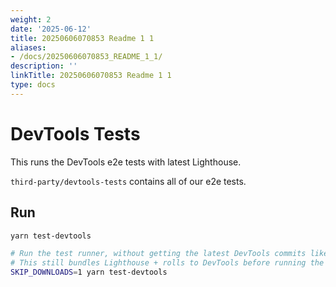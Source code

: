 ```yaml
---
weight: 2
date: '2025-06-12'
title: 20250606070853 Readme 1 1
aliases:
- /docs/20250606070853_README_1_1/
description: ''
linkTitle: 20250606070853 Readme 1 1
type: docs
---
```


# DevTools Tests

This runs the DevTools e2e tests with latest Lighthouse.

`third-party/devtools-tests` contains all of our e2e tests.

## Run

```sh
yarn test-devtools

# Run the test runner, without getting the latest DevTools commits like `yarn test-devtools` does.
# This still bundles Lighthouse + rolls to DevTools before running the tests.
SKIP_DOWNLOADS=1 yarn test-devtools
```
